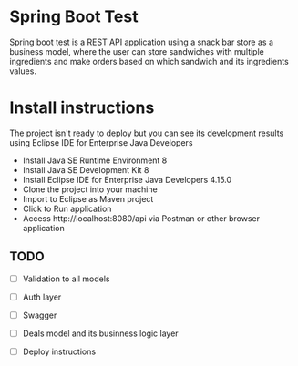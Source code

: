 # Spring Boot Test

Spring boot test is a REST API application using a snack bar store as a business model, where the user can store sandwiches with multiple ingredients and make orders based on which sandwich and its ingredients values.

# Install instructions
The project isn't ready to deploy but you can see its development results using Eclipse IDE for Enterprise Java Developers
 
- Install Java SE Runtime Environment 8
- Install Java SE Development Kit 8 
- Install Eclipse IDE for Enterprise Java Developers 4.15.0
- Clone the project into your machine
- Import to Eclipse as Maven project
- Click to Run application
- Access http://localhost:8080/api via Postman or other browser application

## TODO

 - [ ] Validation to all models
 - [ ] Auth layer
 - [ ] Swagger 
 - [ ] Deals model and its businness logic layer
 - [ ] Deploy instructions

